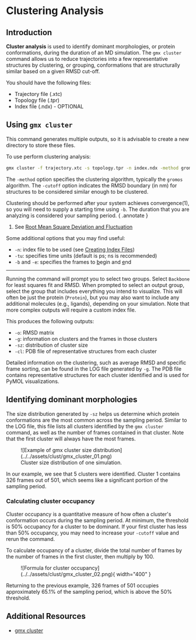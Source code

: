 # Clustering Analysis

## Introduction

**Cluster analysis** is used to identify dominant morphologies, or protein conformations, during the duration of an MD simulation. The `gmx cluster` command allows us to reduce trajectories into a few representative structures by clustering, or grouping, conformations that are structurally similar based on a given RMSD cut-off.

You should have the following files:

* Trajectory file (.xtc)
* Topology file (.tpr)
* Index file (.ndx) - OPTIONAL

## Using `gmx cluster`

This command generates multiple outputs, so it is advisable to create a new directory to store these files.

To use perform clustering analysis:

```bash
gmx cluster -f trajectory.xtc -s topology.tpr -n index.ndx -method gromos -cutoff 0.2 -o rep_clust.xpm -g rep_clust.log -cl rep_clust.pdb -sz rep_size.xvg
```

The `-method` option specifies the clustering algorithm, typically the `gromos` algorithm. The `-cutoff` option indicates the RMSD boundary (in nm) for structures to be considered similar enough to be clustered.

Clustering should be performed after your system achieves convergence(1), so you will need to supply a starting time using `-b`. The duration that you are analyzing is considered your sampling period.
{ .annotate }

1. See [Root Mean Square Deviation and Fluctuation](gmx-rms.md)

Some additional options that you may find useful:

* `-n`: index file to be used (see [Creating Index Files](gmx-ndx.md))
* `-tu`: specifies time units (default is ps; ns is recommended)
* `-b` and `-e`: specifies the frames to <ins>b</ins>egin and <ins>e</ins>nd

---

Running the command will prompt you to select two groups. Select `Backbone` for least squares fit and RMSD. When prompted to select an output group, select the group that includes everything you intend to visualize. This will often be just the protein (`Protein`), but you may also want to include any additional molecules (e.g., ligands), depending on your simulation. Note that more complex outputs will require a custom index file.

This produces the following outputs:

* `-o`: RMSD matrix
* `-g`: information on clusters and the frames in those clusters
* `-sz`: distribution of cluster size
* `-cl`: PDB file of representative structures from each cluster

Detailed information on the clustering, such as average RMSD and specific frame sorting, can be found in the LOG file generated by `-g`. The PDB file contains representative structures for each cluster identified and is used for PyMOL visualizations.

## Identifying dominant morphologies

The size distribution generated by `-sz` helps us determine which protein conformations are the most common across the sampling period. Similar to the LOG file, this file lists all clusters identified by the `gmx cluster` command, as well as the number of frames contained in that cluster. Note that the first cluster will always have the most frames.

<figure markdown="span">
    ![Example of gmx cluster size distribution](../../assets/clust/gmx_cluster_01.png)
    <figcaption>Cluster size distribution of one simulation.</figcaption>
</figure>

In our example, we see that 5 clusters were identified. Cluster 1 contains 326 frames out of 501, which seems like a significant portion of the sampling period.

### Calculating cluster occupancy

Cluster occupancy is a quantitative measure of how often a cluster's conformation occurs during the sampling period. At minimum, the threshold is 50% occupancy for a cluster to be dominant. If your first cluster has less than 50% occupancy, you may need to increase your `-cutoff` value and rerun the command.

To calculate occupancy of a cluster, divide the total number of frames by the number of frames in the first cluster, then multiply by 100.

<figure markdown="span">
    ![Formula for cluster occupancy](../../assets/clust/gmx_cluster_02.png){ width="400" }
</figure>

Returning to the previous example, 326 frames of 501 occupies approximately 65.1% of the sampling period, which is above the 50% threshold.

## Additional Resources

* [gmx cluster](https://manual.gromacs.org/current/onlinehelp/gmx-cluster.html)